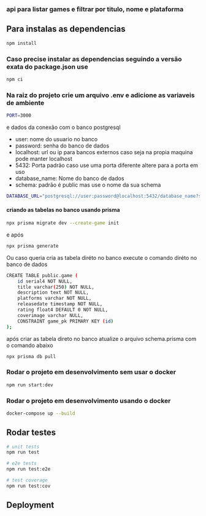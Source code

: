 ### api para listar games e filtrar por titulo, nome e plataforma

## Para instalas as dependencias

```bash
npm install
```
### Caso precise instalar as dependencias seguindo a versão exata do package.json use
```bash
npm ci
```

### Na raiz do projeto crie um arquivo .env e adicione as variaveis de ambiente
```bash
PORT=3000
```
e dados da conexão com o banco postgresql
- user: nome do usuario no banco
- password: senha do banco de dados
- localhost: url ou ip para bancos externos caso seja na propia maquina pode manter localhost
- 5432: Porta padrão caso use uma porta diferente altere para a porta em uso
- database_name: Nome do banco de dados
- schema: padrão é public mas use o nome da sua schema

```bash
DATABASE_URL="postgresql://user:password@localhost:5432/database_name?schema=public"
```

#### criando as tabelas no banco usando prisma
```bash
npx prisma migrate dev --create-game init
```
e após
```bash
npx prisma generate
```

Ou caso queria cria as tabela diréto no banco execute o comando diréto no banco de dados
```bash
CREATE TABLE public.game (
    id serial4 NOT NULL,
    title varchar(250) NOT NULL,
    description text NOT NULL,
    platforms varchar NOT NULL,
    releasedate timestamp NOT NULL,
    rating float4 DEFAULT 0 NOT NULL,
    coverimage varchar NULL,
    CONSTRAINT game_pk PRIMARY KEY (id)
);
```

após criar as tabela direto no banco atualize o arquivo schema.prisma com o comando abaixo
```bash
npx prisma db pull
```

### Rodar o projeto em desenvolvimento sem usar o docker

```bash
npm run start:dev
```

### Rodar o projeto em desenvolvimento usando o docker
```bash
docker-compose up --build
```

## Rodar testes

```bash
# unit tests
npm run test

# e2e tests
npm run test:e2e

# test coverage
npm run test:cov
```

## Deployment

